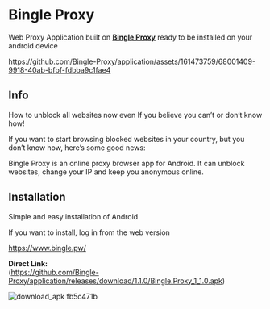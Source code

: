 # Bingle Proxy

Web Proxy Application built on [**Bingle Proxy**](https://github.com/Bingle-Proxy/) ready to be installed on your android device


https://github.com/Bingle-Proxy/application/assets/161473759/68001409-9918-40ab-bfbf-fdbba9c1fae4


## Info

How to unblock all websites now even If you believe you can’t or don’t know how!

If you want to start browsing blocked websites in your country, but you don’t know how, here’s some good news:

Bingle Proxy is an online proxy browser app for Android. It can unblock websites, change your IP and keep you anonymous online.

## Installation

Simple and easy installation of Android

If you want to install, log in from the web version

https://www.bingle.pw/


**Direct Link:**  
(https://github.com/Bingle-Proxy/application/releases/download/1.1.0/Bingle.Proxy_1_1.0.apk)

![download_apk fb5c471b](https://github.com/Bingle-Proxy/application/assets/161473759/df236456-cbe5-4b70-9c67-7258ed795a7f)

